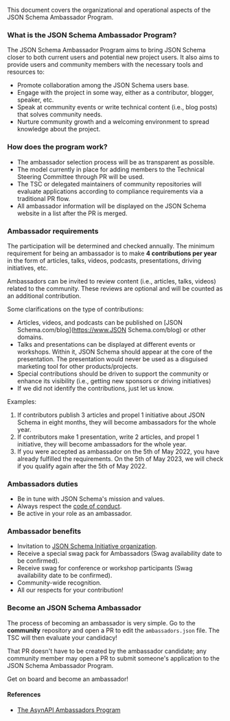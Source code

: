 This document covers the organizational and operational aspects of the JSON Schema Ambassador Program.

### What is the JSON Schema Ambassador Program?

The JSON Schema Ambassador Program aims to bring JSON Schema closer to both current users and potential new project users. It also aims to provide users and community members with the necessary tools and resources to:

- Promote collaboration among the JSON Schema users base.
- Engage with the project in some way, either as a contributor, blogger, speaker, etc.
- Speak at community events or write technical content (i.e., blog posts) that solves community needs.
- Nurture community growth and a welcoming environment to spread knowledge about the project.

### How does the program work?

- The ambassador selection process will be as transparent as possible.
- The model currently in place for adding members to the Technical Steering Committee through PR will be used.
- The TSC or delegated maintainers of community repositories will evaluate applications according to compliance requirements via a traditional PR flow.
- All ambassador information will be displayed on the JSON Schema website in a list after the PR is merged.

### Ambassador requirements

The participation will be determined and checked annually. The minimum requirement for being an ambassador is to make **4 contributions per year** in the form of articles, talks, videos, podcasts, presentations, driving initiatives, etc.

Ambassadors can be invited to review content (i.e., articles, talks, videos) related to the community. These reviews are optional and will be counted as an additional contribution.

Some clarifications on the type of contributions:
    
- Articles, videos, and podcasts can be published on [JSON Schema.com/blog](https://www.JSON Schema.com/blog) or other domains. 
- Talks and presentations can be displayed at different events or workshops. Within it, JSON Schema should appear at the core of the presentation. The presentation would never be used as a disguised marketing tool for other products/projects.
- Special contributions should be driven to support the community or enhance its visibility (i.e., getting new sponsors or driving initiatives) 
- If we did not identify the contributions, just let us know.
         
Examples: 

1. If contributors publish 3 articles and propel 1 initiative about JSON Schema in eight months, they will become ambassadors for the whole year.
2. If contributors make 1 presentation, write 2 articles, and propel 1 initiative, they will become ambassadors for the whole year.
3. If you were accepted as ambassador on the 5th of May 2022, you have already fulfilled the requirements. On the 5th of May 2023, we will check if you qualify again after the 5th of May 2022.
   
### Ambassadors duties

- Be in tune with JSON Schema's mission and values.
- Always respect the [code of conduct](https://github.com/json-schema-org/.github/blob/main/CODE_OF_CONDUCT.md).
- Be active in your role as an ambassador.

### Ambassador benefits

- Invitation to [JSON Schema Initiative organization](https://github.com/orgs/json-schema-org/people).
- Receive a special swag pack for Ambassadors (Swag availability date to be confirmed).
- Receive swag for conference or workshop participants (Swag availability date to be confirmed).
- Community-wide recognition.
- All our respects for your contribution!

### Become an JSON Schema Ambassador

The process of becoming an ambassador is very simple. Go to the **community** repository and open a PR to edit the `ambassadors.json` file. The TSC will then evaluate your candidacy!

That PR doesn't have to be created by the ambassador candidate; any community member may open a PR to submit someone's application to the JSON Schema Ambassador Program. 

Get on board and become an ambassador!

#### References

- [The AsynAPI Ambassadors Program](https://github.com/asyncapi/community/blob/master/AMBASSADOR_ORGANIZATION.md)